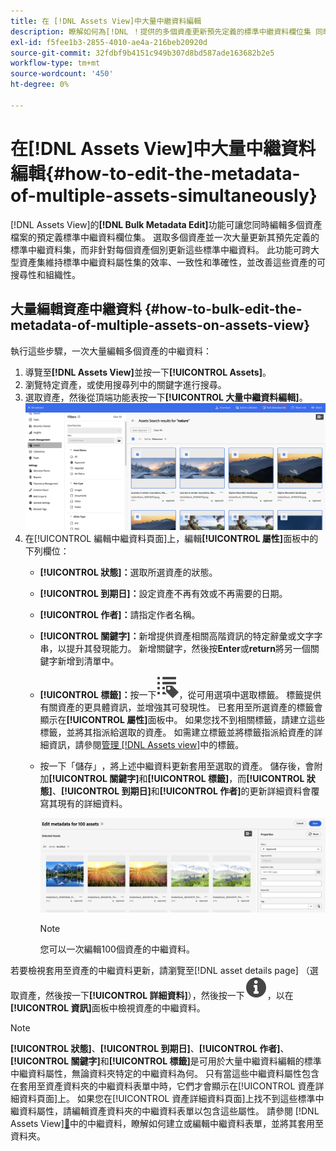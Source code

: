 ```yaml
---
title: 在 [!DNL Assets View]中大量中繼資料編輯
description: 瞭解如何為[!DNL ！提供的多個資產更新預先定義的標準中繼資料欄位集 同時Assets檢視]。
exl-id: f5fee1b3-2855-4010-ae4a-216beb20920d
source-git-commit: 32fdbf9b4151c949b307d8bd587ade163682b2e5
workflow-type: tm+mt
source-wordcount: '450'
ht-degree: 0%

---
```


# 在[!DNL Assets View]中大量中繼資料編輯{#how-to-edit-the-metadata-of-multiple-assets-simultaneously}

[!DNL Assets View]的&#x200B;**[!DNL Bulk Metadata Edit]**&#x200B;功能可讓您同時編輯多個資產檔案的預定義標準中繼資料欄位集。 選取多個資產並一次大量更新其預先定義的標準中繼資料集，而非針對每個資產個別更新這些標準中繼資料。 此功能可跨大型資產集維持標準中繼資料屬性集的效率、一致性和準確性，並改善這些資產的可搜尋性和組織性。

## 大量編輯資產中繼資料 {#how-to-bulk-edit-the-metadata-of-multiple-assets-on-assets-view}

執行這些步驟，一次大量編輯多個資產的中繼資料：

1. 導覽至&#x200B;**[!DNL Assets View]**&#x200B;並按一下&#x200B;**[!UICONTROL Assets]**。
1. 瀏覽特定資產，或使用搜尋列中的關鍵字進行搜尋。
1. 選取資產，然後從頂端功能表按一下&#x200B;**[!UICONTROL 大量中繼資料編輯]**。
   ![大量中繼資料 — 編輯](/help/assets/assets/bulk-metadata-edit1.png)
1. 在[!UICONTROL 編輯中繼資料頁面]上，編輯&#x200B;**[!UICONTROL 屬性]**&#x200B;面板中的下列欄位：
   * **[!UICONTROL 狀態]：**&#x200B;選取所選資產的狀態。
   * **[!UICONTROL 到期日]：**&#x200B;設定資產不再有效或不再需要的日期。
   * **[!UICONTROL 作者]：**&#x200B;請指定作者名稱。
   * **[!UICONTROL 關鍵字]：**&#x200B;新增提供資產相關高階資訊的特定辭彙或文字字串，以提升其發現能力。 新增關鍵字，然後按&#x200B;**Enter**&#x200B;或&#x200B;**return**&#x200B;將另一個關鍵字新增到清單中。
   * **[!UICONTROL 標籤]：**&#x200B;按一下![大量中繼資料編輯](/help/assets/assets/tags-icon.svg)，從可用選項中選取標籤。 標籤提供有關資產的更具體資訊，並增強其可發現性。 已套用至所選資產的標籤會顯示在&#x200B;**[!UICONTROL 屬性]**&#x200B;面板中。 如果您找不到相關標籤，請建立這些標籤，並將其指派給選取的資產。 如需建立標籤並將標籤指派給資產的詳細資訊，請參閱[管理 [!DNL Assets view]](/help/assets/tagging-management-assets-view.md)中的標籤。
   * 按一下「儲存」**&#x200B;**，將上述中繼資料更新套用至選取的資產。 儲存後，會附加&#x200B;**[!UICONTROL 關鍵字]**&#x200B;和&#x200B;**[!UICONTROL 標籤]**，而&#x200B;**[!UICONTROL 狀態]**、**[!UICONTROL 到期日]**&#x200B;和&#x200B;**[!UICONTROL 作者]**&#x200B;的更新詳細資料會覆寫其現有的詳細資料。

     ![save-bulk-metadata-edit-properties](/help/assets/assets/save-bulk-metadata-edit-properties2.png)

     >[!NOTE]
     >
     >您可以一次編輯100個資產的中繼資料。

若要檢視套用至資產的中繼資料更新，請瀏覽至[!DNL asset details page] （選取資產，然後按一下&#x200B;**[!UICONTROL 詳細資料]**），然後按一下![大量中繼資料編輯](/help/assets/assets/info-icon-solid-black.svg)，以在&#x200B;**[!UICONTROL 資訊]**&#x200B;面板中檢視資產的中繼資料。

>[!NOTE]
>
>**[!UICONTROL 狀態]**、**[!UICONTROL 到期日]**、**[!UICONTROL 作者]**、**[!UICONTROL 關鍵字]**&#x200B;和&#x200B;**[!UICONTROL 標籤]**&#x200B;是可用於大量中繼資料編輯的標準中繼資料屬性，無論資料夾特定的中繼資料為何。 只有當這些中繼資料屬性包含在套用至資產資料夾的中繼資料表單中時，它們才會顯示在[!UICONTROL 資產詳細資料頁面]上。 如果您在[!UICONTROL 資產詳細資料頁面]上找不到這些標準中繼資料屬性，請編輯資產資料夾的中繼資料表單以包含這些屬性。 請參閱 [!DNL Assets View][&#128279;](/help/assets/metadata-assets-view.md)中的中繼資料，瞭解如何建立或編輯中繼資料表單，並將其套用至資料夾。
